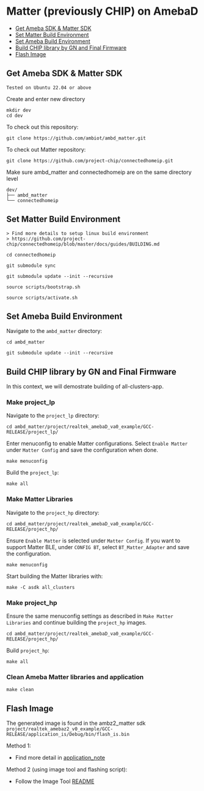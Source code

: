 # Matter (previously CHIP) on AmebaD

- [Get Ameba SDK & Matter SDK](#get-ameba-sdk--matter-sdk)
- [Set Matter Build Environment](#set-matter-build-environment)
- [Set Ameba Build Environment](#set-ameba-build-environment)
- [Build CHIP library by GN and Final Firmware](#build-chip-library-by-gn-and-final-firmware)
- [Flash Image](#flash-image)

## Get Ameba SDK & Matter SDK

    Tested on Ubuntu 22.04 or above

Create and enter new directory

    mkdir dev
    cd dev

To check out this repository:

    git clone https://github.com/ambiot/ambd_matter.git

To check out Matter repository:

    git clone https://github.com/project-chip/connectedhomeip.git
    
Make sure ambd_matter and connectedhomeip are on the same directory level

    dev/
    ├── ambd_matter
    └── connectedhomeip

## Set Matter Build Environment

    > Find more details to setup linux build environment
    > https://github.com/project-chip/connectedhomeip/blob/master/docs/guides/BUILDING.md

    cd connectedhomeip

    git submodule sync

    git submodule update --init --recursive

    source scripts/bootstrap.sh

    source scripts/activate.sh

## Set Ameba Build Environment

Navigate to the `ambd_matter` directory:

    cd ambd_matter

    git submodule update --init --recursive

## Build CHIP library by GN and Final Firmware

In this context, we will demostrate building of all-clusters-app.

### Make project_lp

Navigate to the `project_lp` directory:

    cd ambd_matter/project/realtek_amebaD_va0_example/GCC-RELEASE/project_lp/

Enter menuconfig to enable Matter configurations. Select `Enable Matter` under `Matter Config` and save the configuration when done.

    make menuconfig

Build the `project_lp`:

    make all

### Make Matter Libraries

Navigate to the `project_hp` directory:

    cd ambd_matter/project/realtek_amebaD_va0_example/GCC-RELEASE/project_hp/

Ensure `Enable Matter` is selected under `Matter Config`.
If you want to support Matter BLE, under `CONFIG BT`, select `BT_Matter_Adapter` and save the configuration.

    make menuconfig

Start building the Matter libraries with:

    make -C asdk all_clusters

### Make project_hp

Ensure the same menuconfig settings as described in `Make Matter Libraries` and continue building the `project_hp` images.

    cd ambd_matter/project/realtek_amebaD_va0_example/GCC-RELEASE/project_hp/

Build `project_hp`:

    make all

### Clean Ameba Matter libraries and application

    make clean

## Flash Image

The generated image is found in the ambz2_matter sdk `project/realtek_amebaz2_v0_example/GCC-RELEASE/application_is/Debug/bin/flash_is.bin`

Method 1:

- Find more detail in [application_note](https://github.com/ambiot/ambd_matter/blob/main/doc/AN0400%20Ameba-D%20Application%20Note.pdf)

Method 2 (using image tool and flashing script):

- Follow the Image Tool [README](https://github.com/ambiot/ambd_matter/blob/main/tools/AmebaD/Image_Tool_Linux/README.txt)
